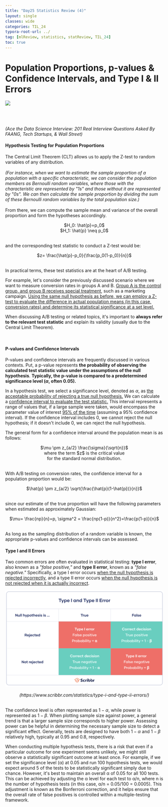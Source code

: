 ```yaml
---
title: "Day25 Statistics Review (4)"
layout: single
classes: wide
categories: TIL_24
typora-root-url: ../
tag: [mlReview, statistics, statReview, TIL_24]
toc: true 
---
```


# Population Proportions, p-values & Confidence Intervals, and Type I & II Errors

<img src="/blog/images/2024-06-20-TIL24_Day25/97DF18BE-8EA0-4940-8432-E5A557A74D1C_1_105_c.jpeg">

<br><br>

*(Ace the Data Science Interview: 201 Real Interview Questions Asked By FAANG, Tech Startups, & Wall Street)*

#### Hypothesis Testing for Population Proportions

The Central Limit Theorem (CLT) allows us to apply the Z-test to random variables of any distribution. <br><br>
*(For instance, when we want to estimate the sample proportion of a population with a specific characteristic, we can consider the population members as Bernoulli random variables, where those with the characteristic are represented by "1s" and those without it are represented by "0s". We can then calculate the sample proportion by dividing the sum of these Bernoulli random variables by the total population size.)* <br><br>From there, we can compute the sample mean and variance of the overall proportion and form the hypotheses accordingly.

<center>
  $H_0: \hat{p}=p_0$ <br>
  $H_1: \hat{p} \neq p_0$ <br><br>
</center>


and the corresponding test statistic to conduct a Z-test would be:

<center>
  $z= \frac{\hat{p}-p_0}{\frac{p_0(1-p_0)}{n}}$ <br><br>
</center>


In practical terms, these test statistics are at the heart of A/B testing. 

For example, let's consider the previously discussed scenario where we want to measure conversion rates in groups A and B. <u>Group A is the control group, and group B receives special treatment</u>, such as a marketing campaign. <u>Using the same null hypothesis as before, we can employ a Z-test to evaluate the difference in actual population means (in this case, conversion rates) and determine its statistical significance at a set level.</u>

When discussing A/B testing or related topics, it's important to **always refer to the relevant test statistic** and explain its validity (usually due to the Central Limit Theorem).

<br>

#### P-values and Confidence Intervals

P-values and confidence intervals are frequently discussed in various contexts. Put, a p-value represents **the probability of observing the calculated test statistic value under the assumptions of the null hypothesis**. **Typically, the p-value is compared to a predetermined significance level ($\alpha$, often 0.05).**

In a hypothesis test, we select a significance level, denoted as $\alpha$, as <u>the acceptable probability of rejecting a true null hypothesis.</u> We can calculate a <u>confidence interval to evaluate the test statistic.</u> This interval represents a range of values that, if a large sample were taken, would encompass the parameter value of interest <u>95% of the time</u> (assuming a 95% confidence interval). If the confidence interval includes 0, we cannot reject the null hypothesis; if it doesn't include 0, we can reject the null hypothesis.



The general form for a confidence interval around the population mean is as follows: 

<center>
  $\mu \pm z_{a/2} \frac{\sigma}{\sqrt{n}}$
  <br> where the term $z$ is the critical value <br>
  for the standard normal distribution.
</center>

<br>

With A/B testing on conversion rates, the confidence interval for a population proportion would be: 

<center>
  $\hat{p} \pm z_{a/2} \sqrt{\frac{\hat{p}(1-\hat{p})}{n}}$ <br><br>
</center>

since our estimate of the true proportion will have the following parameters when estimated as approximately Gaussian: 

<center>
  $\mu= \frac{np}{n}=p, \sigma^2 = \frac{np(1-p)}{n^2}=\frac{p(1-p)}{n}$ <br>
</center>



<br>

As long as the sampling distribution of a random variable is known, the appropriate p-values and confidence intervals can be assessed.



#### Type I and II Errors

Two common errors are often evaluated in statistical testing: **type I error**, also known as a *"false positive,"* and **type II error**, known as a *"false negative."* Specifically, a type I error occurs <u>when the null hypothesis is rejected incorrectly</u>, and a type II error occurs <u>when the null hypothesis is not rejected when it is actually incorrect</u>.



![image-20240802205318753](/images/2024-06-20-TIL24_Day25/image-20240802205318753.png)

<center>
  <I>(https://www.scribbr.com/statistics/type-i-and-type-ii-errors/)</I>
</center>

<br>

The confidence level is often represented as $1-\alpha$, while power is represented as $1 - β$. When plotting sample size against power, a general trend is that a larger sample size corresponds to higher power. Assessing power can be helpful in determining the necessary sample size to detect a significant effect. Generally, tests are designed to have both $1 - α$ and $1 - β$ relatively high, typically at 0.95 and 0.8, respectively.

When conducting multiple hypothesis tests, there is a risk that even if a particular outcome for one experiment seems unlikely, we might still observe a statistically significant outcome at least once. For example, if we set the significance level (α) at 0.05 and run 100 hypothesis tests, we would expect around 5 of the tests to be statistically significant simply due to chance. However, it's best to maintain an overall α of 0.05 for all 100 tests. This can be achieved by adjusting the α level for each test to α/n, where n is the number of hypothesis tests (in this case, α/n = 0.05/100 = 0.0005). This adjustment is known as the Bonferroni correction, and it helps ensure that the overall rate of false positives is controlled within a multiple-testing framework.



<br><br>


